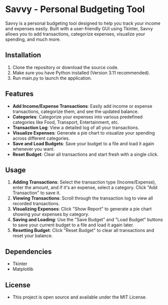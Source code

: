 # Savvy - Personal Budgeting Tool
Savvy is a personal budgeting tool designed to help you track your income and expenses easily. Built with a user-friendly GUI using Tkinter, Savvy allows you to add transactions, categorize expenses, visualize your spending, and much more.

## Installation
1. Clone the repository or download the source code.
2. Make sure you have Python installed (Version 3.11 recommended).
3. Run main.py to launch the application.

## Features
- **Add Income/Expense Transactions**: Easily add income or expense transactions, categorize them, and see the updated balance.
- **Categories**: Categorize your expenses into various predefined categories like Food, Transport, Entertainment, etc.
- **Transaction Log**: View a detailed log of all your transactions.
- **Visualize Expenses**: Generate a pie chart to visualize your spending across different categories.
- **Save and Load Budgets**: Save your budget to a file and load it again whenever you want.
- **Reset Budget**: Clear all transactions and start fresh with a single click.

## Usage
1. **Adding Transactions**: Select the transaction type (Income/Expense), enter the amount, and if it's an expense, select a category. Click "Add Transaction" to save it.
2. **Viewing Transactions**: Scroll through the transaction log to view all recorded transactions.
3. **Visualizing Expenses**: Click "Show Report" to generate a pie chart showing your expenses by category.
4. **Saving and Loading**: Use the "Save Budget" and "Load Budget" buttons to save your current budget to a file and load it again later.
5. **Resetting Budget**: Click "Reset Budget" to clear all transactions and reset your balance.

## Dependencies
- Tkinter
- Matplotlib

## License
- This project is open source and available under the MIT License.
